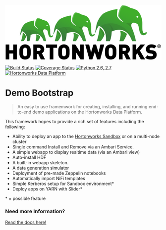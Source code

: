 
<div style="text-align:center"><img src="readme-assets/logo.png"></div>
<!--![Logo](readme-assets/logo.png)-->

[![Build Status](https://img.shields.io/travis/ZacBlanco/hdp-demo-bootstrap.svg?branch=master)](https://travis-ci.org/ZacBlanco/hdp-demo-bootstrap) [![Coverage Status](https://coveralls.io/repos/github/ZacBlanco/hdp-demo-bootstrap/badge.svg?branch=master)](https://coveralls.io/github/ZacBlanco/hdp-demo-bootstrap?branch=master) [![Python 2.6, 2.7](https://img.shields.io/badge/python-2.6%2C%202.7-orange.svg)](https://docs.python.org/2/) [![Hortonworks Data Platform](https://img.shields.io/badge/Hortonworks-Data%20Platform-brightgreen.svg)](http://hortonworks.com)

# Demo Bootstrap

> An easy to use framemwork for creating, installing, and running end-to-end demo applications on the Hortonworks Data Platform.

This framework hopes to provide a rich set of features including the following:

- Ability to deploy an app to the [Hortonworks Sandbox](http://hortonworks.com/products/sandbox/) or on a multi-node cluster
- Single command Install and Remove via an Ambari Service.
- A simple webapp to display realtime data (via an Ambari view)
- Auto-install HDF
- A built-in webapp skeleton.
- A data generation simulator
- Deployment of pre-made Zeppelin notebooks
- Automatically import NiFi templates
- Simple Kerberos setup for Sandbox environment*
- Deploy apps on YARN with Slider*

\* = possible feature


### Need more Information?

[Read the docs here!](docs/README.md)